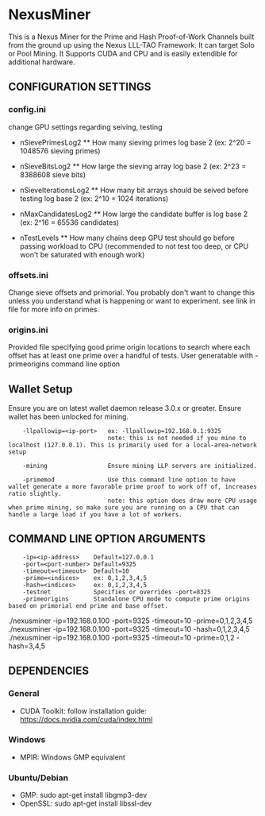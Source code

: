 # NexusMiner

This is a Nexus Miner for the Prime and Hash Proof-of-Work Channels built from the ground up using the Nexus LLL-TAO Framework. It can target Solo or Pool Mining. It Supports CUDA and CPU and is easily extendible for additional hardware.


## CONFIGURATION SETTINGS

### config.ini

change GPU settings regarding seiving, testing

* nSievePrimesLog2
    ** How many sieving primes log base 2 (ex: 2^20 = 1048576 sieving primes)

* nSieveBitsLog2
    ** How large the sieving array log base 2 (ex: 2^23 = 8388608 sieve bits)

* nSieveIterationsLog2
    ** How many bit arrays should be seived before testing log base 2 (ex: 2^10 = 1024 iterations)

* nMaxCandidatesLog2
    ** How large the candidate buffer is log base 2 (ex: 2^16 = 65536 candidates)

* nTestLevels
    ** How many chains deep GPU test should go before passing workload to CPU
       (recommended to not test too deep, or CPU won't be saturated with enough work)


### offsets.ini

Change sieve offsets and primorial. You probably don't want to
change this unless you understand what is happening or want to experiment. see link
in file for more info on primes.

### origins.ini

Provided file specifying good prime origin locations to search where each offset has at least one prime over a handful of tests.
User generatable with -primeorigins command line option


## Wallet Setup

Ensure you are on latest wallet daemon release 3.0.x or greater. Ensure wallet has been unlocked for mining.

```
    -llpallowip=<ip-port>   ex: -llpallowip=192.168.0.1:9325 
                            note: this is not needed if you mine to localhost (127.0.0.1). This is primarily used for a local-area-network setup

    -mining                 Ensure mining LLP servers are initialized.

    -primemod               Use this command line option to have wallet generate a more favorable prime proof to work off of, increases ratio slightly. 
                            note: this option does draw more CPU usage when prime mining, so make sure you are running on a CPU that can handle a large load if you have a lot of workers.
```



## COMMAND LINE OPTION ARGUMENTS

```
    -ip=<ip-address>    Default=127.0.0.1
    -port=<port-number> Default=9325
    -timeout=<timeout>  Default=10
    -prime=<indices>    ex: 0,1,2,3,4,5
    -hash=<indices>     ex: 0,1,2,3,4,5
    -testnet            Specifies or overrides -port=8325
    -primeorigins       Standalone CPU mode to compute prime origins based on primorial end prime and base offset.
```

  ./nexusminer -ip=192.168.0.100 -port=9325 -timeout=10 -prime=0,1,2,3,4,5
  ./nexusminer -ip=192.168.0.100 -port=9325 -timeout=10 -hash=0,1,2,3,4,5
  ./nexusminer -ip=192.168.0.100 -port=9325 -timeout=10 -prime=0,1,2 -hash=3,4,5

## DEPENDENCIES

### General

* CUDA Toolkit: follow installation guide: https://docs.nvidia.com/cuda/index.html

### Windows

* MPIR: Windows GMP equivalent

### Ubuntu/Debian

* GMP:          sudo apt-get install libgmp3-dev
* OpenSSL:      sudo apt-get install libssl-dev
